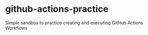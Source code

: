 # github-actions-practice
Simple sandbox to practice creating and executing GitHub Actions Workflows
